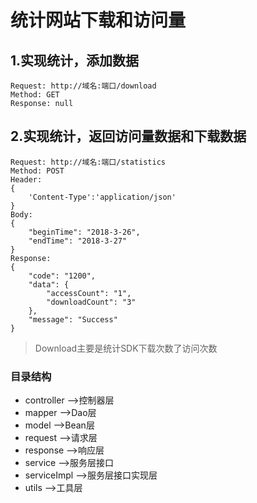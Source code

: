 # 统计网站下载和访问量

## 1.实现统计，添加数据

~~~
Request: http://域名:端口/download
Method: GET
Response: null
~~~

## 2.实现统计，返回访问量数据和下载数据

~~~
Request: http://域名:端口/statistics
Method: POST
Header: 
{
    'Content-Type':'application/json'
}
Body:
{
    "beginTime": "2018-3-26",
    "endTime": "2018-3-27"
}
Response: 
{
    "code": "1200",
    "data": {
        "accessCount": "1",
        "downloadCount": "3"
    },
    "message": "Success"
}
~~~

>Download主要是统计SDK下载次数了访问次数

### 目录结构
+ controller  -->控制器层
+ mapper -->Dao层
+ model -->Bean层
+ request -->请求层
+ response -->响应层
+ service -->服务层接口
+ serviceImpl -->服务层接口实现层
+ utils -->工具层
